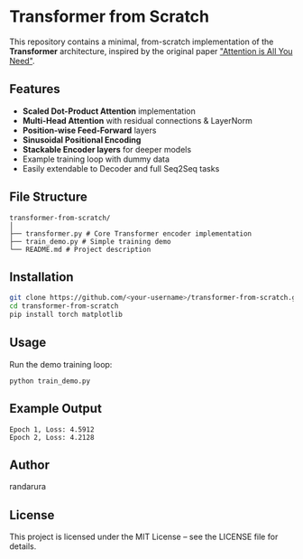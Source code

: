 # Transformer from Scratch

This repository contains a minimal, from-scratch implementation of the **Transformer** architecture, inspired by the original paper ["Attention is All You Need"](https://arxiv.org/abs/1706.03762).

## Features
- **Scaled Dot-Product Attention** implementation
- **Multi-Head Attention** with residual connections & LayerNorm
- **Position-wise Feed-Forward** layers
- **Sinusoidal Positional Encoding**
- **Stackable Encoder layers** for deeper models
- Example training loop with dummy data
- Easily extendable to Decoder and full Seq2Seq tasks

## File Structure
```
transformer-from-scratch/
│
├── transformer.py # Core Transformer encoder implementation
├── train_demo.py # Simple training demo
└── README.md # Project description
```

## Installation
```bash
git clone https://github.com/<your-username>/transformer-from-scratch.git
cd transformer-from-scratch
pip install torch matplotlib
```

## Usage
Run the demo training loop:
```
python train_demo.py
```

## Example Output
```
Epoch 1, Loss: 4.5912
Epoch 2, Loss: 4.2128
```

## Author
randarura

## License
This project is licensed under the MIT License – see the LICENSE file for details.
